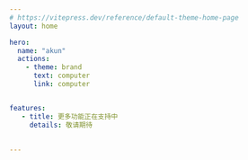 ```yaml
---
# https://vitepress.dev/reference/default-theme-home-page
layout: home

hero:
  name: "akun"
  actions:
    - theme: brand
      text: computer
      link: computer


features:
   - title: 更多功能正在支持中
     details: 敬请期待
  
  
---
```


